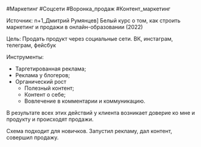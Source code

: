 #Маркетинг #Соцсети #Воронка_продаж #Контент_маркетинг 

Источник: n+1_Дмитрий Румянцев] Белый курс о том, как строить маркетинг и продажи в онлайн-образовании (2022)

Цель: Продать продукт через социальные сети.
ВК, инстаграм, телеграм, фейсбук

Инструменты:
- Таргетированная реклама;
- Реклама у блогеров;
- Органический рост
	- Полезный контент;
	- Контент о себе;
	- Вовлечение в комментарии и коммуникацию.

В результате всех этих действий у клиента возникает доверие ко мне и продукту и происходят продажи.

Схема подходит для новичков. Запустил рекламу, дал контент, совершил продажу.


